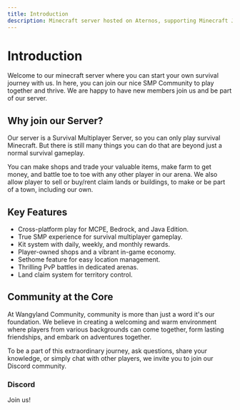```yaml
---
title: Introduction
description: Minecraft server hosted on Aternos, supporting Minecraft Java, Bedrock, and Pocket Edition, enabling cross-platform play. 
---
```


# Introduction

Welcome to our minecraft server where you can start your own survival journey with us. In here, you can join our nice SMP Community to play together and thrive. We are
happy to have new members join us and be part of our server.

## Why join our Server?

Our server is a Survival Multiplayer Server, so you can only play survival Minecraft. But there is still many things you can do that are beyond just a normal survival
gameplay. 

You can make shops and trade your valuable items, make farm to get money, and battle toe to toe with any other player in our arena. We also allow player to sell
or buy/rent claim lands or buildings, to make or be part of a town, including our own.

## Key Features

- Cross-platform play for MCPE, Bedrock, and Java Edition.
- True SMP experience for survival multiplayer gameplay.
- Kit system with daily, weekly, and monthly rewards.
- Player-owned shops and a vibrant in-game economy.
- Sethome feature for easy location management.
- Thrilling PvP battles in dedicated arenas.
- Land claim system for territory control.

## Community at the Core

At Wangyland Community, community is more than just a word it's our foundation. We believe in creating a welcoming and warm environment where players from various backgrounds can come together, form lasting friendships, and embark on adventures together.

To be a part of this extraordinary journey, ask questions, share your knowledge, or simply chat with other players, we invite you to join our Discord community.

### Discord

Join us! [<Icon class="leading-none -mt-1 hover:text-indigo-300" size="20" name="mdi:discord" />](https://discord.gg/pgNpcyu9QA)
